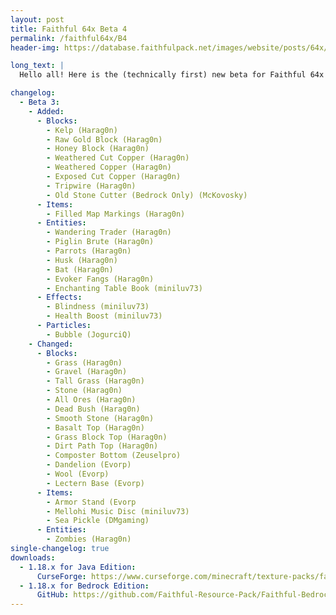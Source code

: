 ```yaml
---
layout: post
title: Faithful 64x Beta 4
permalink: /faithful64x/B4
header-img: https://database.faithfulpack.net/images/website/posts/64x/B4.jpg

long_text: |
  Hello all! Here is the (technically first) new beta for Faithful 64x! In today's update a lot of good things have been added including the kelp plant, the raw gold block, the rest of the copper blocks and the honey block! We're also introducing some new entities with the parrot, the wandering trader, the piglin brute and the husk joining in on the action! And as always, we can't forget the many changes that we've made to existing textures, for example stone, ores, grass or wool.

changelog:
  - Beta 3:
    - Added:
      - Blocks:
        - Kelp (Harag0n)
        - Raw Gold Block (Harag0n)
        - Honey Block (Harag0n)
        - Weathered Cut Copper (Harag0n)
        - Weathered Copper (Harag0n)
        - Exposed Cut Copper (Harag0n)
        - Tripwire (Harag0n)
        - Old Stone Cutter (Bedrock Only) (McKovosky)
      - Items:
        - Filled Map Markings (Harag0n)
      - Entities:
        - Wandering Trader (Harag0n)
        - Piglin Brute (Harag0n)
        - Parrots (Harag0n)
        - Husk (Harag0n)
        - Bat (Harag0n)
        - Evoker Fangs (Harag0n)
        - Enchanting Table Book (miniluv73)
      - Effects:
        - Blindness (miniluv73)
        - Health Boost (miniluv73)
      - Particles:
        - Bubble (JogurciQ)
    - Changed:
      - Blocks:
        - Grass (Harag0n)
        - Gravel (Harag0n)
        - Tall Grass (Harag0n)
        - Stone (Harag0n)
        - All Ores (Harag0n)
        - Dead Bush (Harag0n)
        - Smooth Stone (Harag0n)
        - Basalt Top (Harag0n)
        - Grass Block Top (Harag0n)
        - Dirt Path Top (Harag0n)
        - Composter Bottom (Zeuselpro)
        - Dandelion (Evorp)
        - Wool (Evorp)
        - Lectern Base (Evorp)
      - Items:
        - Armor Stand (Evorp
        - Mellohi Music Disc (miniluv73)
        - Sea Pickle (DMgaming)
      - Entities:
        - Zombies (Harag0n)
single-changelog: true
downloads:
  - 1.18.x for Java Edition:
      CurseForge: https://www.curseforge.com/minecraft/texture-packs/faithful-64x/files/3751500
  - 1.18.x for Bedrock Edition:
      GitHub: https://github.com/Faithful-Resource-Pack/Faithful-Bedrock-64x/releases/download/beta-4/Faithful.64x.Beta.4.mcpack
---
```

